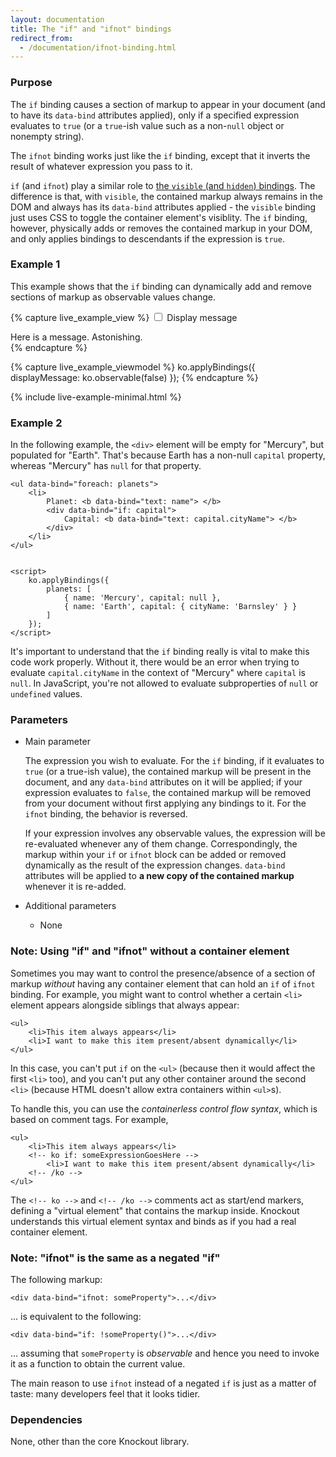 ```yaml
---
layout: documentation
title: The "if" and "ifnot" bindings
redirect_from:
  - /documentation/ifnot-binding.html
---
```


### Purpose
The `if` binding causes a section of markup to appear in your document (and to have its `data-bind` attributes applied), only if a specified expression evaluates to `true` (or a `true`-ish value such as a non-`null` object or nonempty string).

The `ifnot` binding works just like the `if` binding, except that it inverts the result of whatever expression you pass to it.

`if` (and `ifnot`) play a similar role to [the `visible` (and `hidden`) bindings](visible-binding.html). The difference is that, with `visible`, the contained markup always remains in the DOM and always has its `data-bind` attributes applied - the `visible` binding just uses CSS to toggle the container element's visiblity. The `if` binding, however, physically adds or removes the contained markup in your DOM, and only applies bindings to descendants if the expression is `true`.

### Example 1

This example shows that the `if` binding can dynamically add and remove sections of markup as observable values change.

{% capture live_example_view %}
<label><input type="checkbox" data-bind="checked: displayMessage" /> Display message</label>

<div data-bind="if: displayMessage">Here is a message. Astonishing.</div>
{% endcapture %}

{% capture live_example_viewmodel %}
ko.applyBindings({
    displayMessage: ko.observable(false)
});
{% endcapture %}

{% include live-example-minimal.html %}

### Example 2

In the following example, the `<div>` element will be empty for "Mercury", but populated for "Earth". That's because Earth has a non-null `capital` property, whereas "Mercury" has `null` for that property.

    <ul data-bind="foreach: planets">
        <li>
            Planet: <b data-bind="text: name"> </b>
            <div data-bind="if: capital">
                Capital: <b data-bind="text: capital.cityName"> </b>
            </div>
        </li>
    </ul>


    <script>
        ko.applyBindings({
            planets: [
                { name: 'Mercury', capital: null }, 
                { name: 'Earth', capital: { cityName: 'Barnsley' } }        
            ]
        });
    </script>

It's important to understand that the `if` binding really is vital to make this code work properly. Without it, there would be an error when trying to evaluate `capital.cityName` in the context of "Mercury" where `capital` is `null`. In JavaScript, you're not allowed to evaluate subproperties of `null` or `undefined` values.

### Parameters

  * Main parameter
 
    The expression you wish to evaluate. For the `if` binding, if it evaluates to `true` (or a true-ish value), the contained markup will be present in the document, and any `data-bind` attributes on it will be applied; if your expression evaluates to `false`, the contained markup will be removed from your document without first applying any bindings to it. For the `ifnot` binding, the behavior is reversed.

    If your expression involves any observable values, the expression will be re-evaluated whenever any of them change. Correspondingly, the markup within your `if` or `ifnot` block can be added or removed dynamically as the result of the expression changes. `data-bind` attributes will be applied to **a new copy of the contained markup** whenever it is re-added.
     
  * Additional parameters 

     * None

### Note: Using "if" and "ifnot" without a container element

Sometimes you may want to control the presence/absence of a section of markup *without* having any container element that can hold an `if` of `ifnot` binding. For example, you might want to control whether a certain `<li>` element appears alongside siblings that always appear:

    <ul>
        <li>This item always appears</li>
        <li>I want to make this item present/absent dynamically</li>
    </ul>

In this case, you can't put `if` on the `<ul>` (because then it would affect the first `<li>` too), and you can't put any other container around the second `<li>` (because HTML doesn't allow extra containers within `<ul>`s).

To handle this, you can use the *containerless control flow syntax*, which is based on comment tags. For example,

    <ul>
        <li>This item always appears</li>
        <!-- ko if: someExpressionGoesHere -->
            <li>I want to make this item present/absent dynamically</li>
        <!-- /ko -->
    </ul>

The `<!-- ko -->` and `<!-- /ko -->` comments act as start/end markers, defining a "virtual element" that contains the markup inside. Knockout understands this virtual element syntax and binds as if you had a real container element.

### Note: "ifnot" is the same as a negated "if"

The following markup:

    <div data-bind="ifnot: someProperty">...</div>

... is equivalent to the following:

    <div data-bind="if: !someProperty()">...</div>

... assuming that `someProperty` is *observable* and hence you need to invoke it as a function to obtain the current value.

The main reason to use `ifnot` instead of a negated `if` is just as a matter of taste: many developers feel that it looks tidier.

### Dependencies

None, other than the core Knockout library.